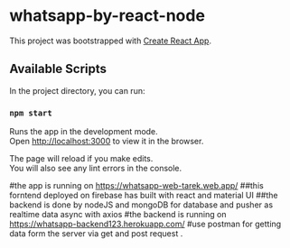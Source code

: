 # whatsapp-by-react-node
This project was bootstrapped with [Create React App](https://github.com/facebook/create-react-app).

## Available Scripts

In the project directory, you can run:

### `npm start`

Runs the app in the development mode.<br />
Open [http://localhost:3000](http://localhost:3000) to view it in the browser.

The page will reload if you make edits.<br />
You will also see any lint errors in the console.

#the app is running on https://whatsapp-web-tarek.web.app/ 
##this forntend deployed on firebase has built with react and material UI 
##the backend is done by nodeJS and mongoDB for database and pusher as realtime data async with axios 
#the backend is running on https://whatsapp-backend123.herokuapp.com/ 
#use postman for getting data form the server via get and post request .

